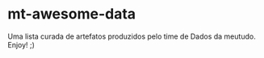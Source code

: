 # mt-awesome-data
Uma lista curada de artefatos produzidos pelo time de Dados da meutudo. Enjoy! ;) 
